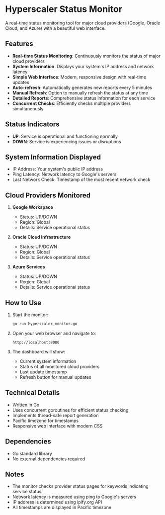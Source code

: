 # Hyperscaler Status Monitor

A real-time status monitoring tool for major cloud providers (Google, Oracle Cloud, and Azure) with a beautiful web interface.

## Features

- **Real-time Status Monitoring**: Continuously monitors the status of major cloud providers
- **System Information**: Displays your system's IP address and network latency
- **Simple Web Interface**: Modern, responsive design with real-time updates
- **Auto-refresh**: Automatically generates new reports every 5 minutes
- **Manual Refresh**: Option to manually refresh the status at any time
- **Detailed Reports**: Comprehensive status information for each service
- **Concurrent Checks**: Efficiently checks multiple providers simultaneously

## Status Indicators

- **UP**: Service is operational and functioning normally
- **DOWN**: Service is experiencing issues or disruptions

## System Information Displayed

- IP Address: Your system's public IP address
- Ping Latency: Network latency to Google's servers
- Last Network Check: Timestamp of the most recent network check

## Cloud Providers Monitored

1. **Google Workspace**
   - Status: UP/DOWN
   - Region: Global
   - Details: Service operational status

2. **Oracle Cloud Infrastructure**
   - Status: UP/DOWN
   - Region: Global
   - Details: Service operational status

3. **Azure Services**
   - Status: UP/DOWN
   - Region: Global
   - Details: Service operational status

## How to Use

1. Start the monitor:
   ```bash
   go run hyperscaler_monitor.go
   ```

2. Open your web browser and navigate to:
   ```
   http://localhost:8080
   ```

3. The dashboard will show:
   - Current system information
   - Status of all monitored cloud providers
   - Last update timestamp
   - Refresh button for manual updates

## Technical Details

- Written in Go
- Uses concurrent goroutines for efficient status checking
- Implements thread-safe report generation
- Pacific timezone for timestamps
- Responsive web interface with modern CSS

## Dependencies

- Go standard library
- No external dependencies required

## Notes

- The monitor checks provider status pages for keywords indicating service status
- Network latency is measured using ping to Google's servers
- IP address is determined using ipify.org API
- All timestamps are displayed in Pacific timezone 